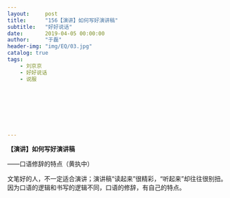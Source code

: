 ```yaml
---
layout:     post
title:      "156【演讲】如何写好演讲稿"
subtitle:   "好好说话"
date:       2019-04-05 00:00:00
author:     "于磊"
header-img: "img/EQ/03.jpg"
catalog: true
tags:
    - 刘京京
    - 好好说话
    - 说服








---
```


**【演讲】如何写好演讲稿**

——口语修辞的特点（黄执中）

 

文笔好的人，不一定适合演讲；演讲稿“读起来”很精彩，“听起来”却往往很别扭。因为口语的逻辑和书写的逻辑不同，口语的修辞，有自己的特点。